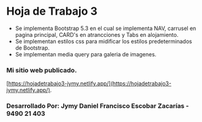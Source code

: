 # Hoja de Trabajo 3
- Se implementa Bootstrap 5.3 en el cual se implementa NAV, carrusel en pagina principal, CARD's en atrancciones y Tabs en alojamiento.
- Se implementan estilos css para midificar los estilos predeterminados de Bootstrap.
- Se implementan media query para galeria de imagenes.

### Mi sitio web publicado.
[https://hojadetrabajo3-jymy.netlify.app/](https://hojadetrabajo3-jymy.netlify.app/).

### Desarrollado Por: Jymy Daniel Francisco Escobar Zacarías - 9490 21 403
